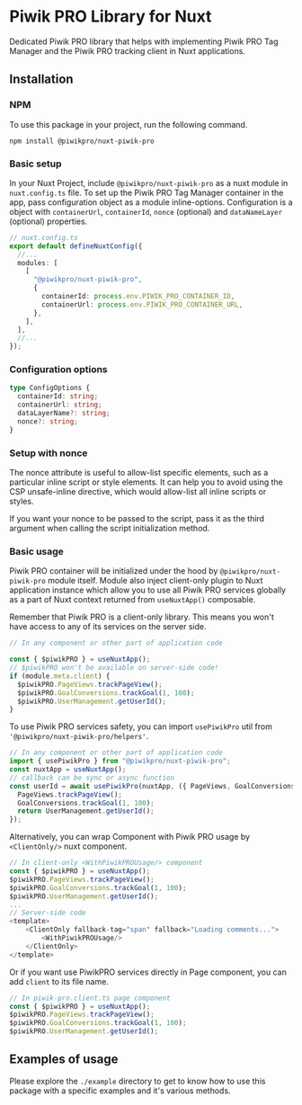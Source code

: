 # Piwik PRO Library for Nuxt

Dedicated Piwik PRO library that helps with implementing Piwik PRO Tag Manager and the Piwik PRO tracking client in Nuxt applications.

## Installation

### NPM

To use this package in your project, run the following command.

```
npm install @piwikpro/nuxt-piwik-pro
```

### Basic setup

In your Nuxt Project, include `@piwikpro/nuxt-piwik-pro` as a nuxt module in `nuxt.config.ts` file. To set up the Piwik PRO Tag Manager container in the app, pass configuration object as a module inline-options. Configuration is a object with `containerUrl`, `containerId`, `nonce` (optional) and `dataNameLayer` (optional) properties.

```ts
// nuxt.config.ts
export default defineNuxtConfig({
  //...
  modules: [
    [
      "@piwikpro/nuxt-piwik-pro",
      {
        containerId: process.env.PIWIK_PRO_CONTAINER_ID,
        containerUrl: process.env.PIWIK_PRO_CONTAINER_URL,
      },
    ],
  ],
  //...
});
```

### Configuration options

```ts
type ConfigOptions {
  containerId: string;
  containerUrl: string;
  dataLayerName?: string;
  nonce?: string;
}
```

### Setup with nonce

The nonce attribute is useful to allow-list specific elements, such as a particular inline script or style elements. It can help you to avoid using the CSP unsafe-inline directive, which would allow-list all inline scripts or styles.

If you want your nonce to be passed to the script, pass it as the third argument when calling the script initialization method.

### Basic usage

Piwik PRO container will be initialized under the hood by `@piwikpro/nuxt-piwik-pro` module itself. Module also inject client-only plugin to Nuxt application instance which allow you to use all Piwik PRO services globally as a part of Nuxt context returned from `useNuxtApp()` composable.

Remember that Piwik PRO is a client-only library. This means you won't have access to any of its services on the server side.

```ts
// In any component or other part of application code

const { $piwikPRO } = useNuxtApp();
// $piwikPRO won't be available on server-side code!
if (module.meta.client) {
  $piwikPRO.PageViews.trackPageView();
  $piwikPRO.GoalConversions.trackGoal(1, 100);
  $piwikPRO.UserManagement.getUserId();
}
```

To use Piwik PRO services safety, you can import `usePiwikPro` util from `'@piwikpro/nuxt-piwik-pro/helpers'`.

```ts
// In any component or other part of application code
import { usePiwikPro } from "@piwikpro/nuxt-piwik-pro";
const nuxtApp = useNuxtApp();
// callback can be sync or async function
const userId = await usePiwikPro(nuxtApp, ({ PageViews, GoalConversions, UserManagement }) => {
  PageViews.trackPageView();
  GoalConversions.trackGoal(1, 100);
  return UserManagement.getUserId();
});
```

Alternatively, you can wrap Component with Piwik PRO usage by `<ClientOnly/>` nuxt component.

```ts
// In client-only <WithPiwikPROUsage/> component
const { $piwikPRO } = useNuxtApp();
$piwikPRO.PageViews.trackPageView();
$piwikPRO.GoalConversions.trackGoal(1, 100);
$piwikPRO.UserManagement.getUserId();
...
// Server-side code
<template>
    <ClientOnly fallback-tag="span" fallback="Loading comments...">
        <WithPiwikPROUsage/>
    </ClientOnly>
</template>
```

Or if you want use PiwikPRO services directly in Page component, you can add `client` to its file name.

```ts
// In piwik-pro.client.ts page component
const { $piwikPRO } = useNuxtApp();
$piwikPRO.PageViews.trackPageView();
$piwikPRO.GoalConversions.trackGoal(1, 100);
$piwikPRO.UserManagement.getUserId();
```

## Examples of usage

Please explore the `./example` directory to get to know how to use this package with a specific examples and it's various methods.
